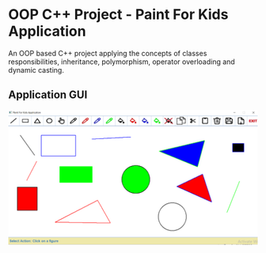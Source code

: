 # OOP C++ Project - Paint For Kids Application
An OOP based C++ project applying the concepts of classes responsibilities, inheritance, polymorphism, operator overloading and dynamic casting.

## Application GUI
![Application_GUI](Graph.png)

